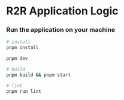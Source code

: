 # R2R Application Logic

### Run the application on your machine

```bash
# install
pnpm install

pnpm dev

# build
pnpm build && pnpm start

# lint
pnpm run lint
```
